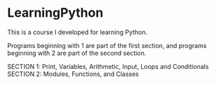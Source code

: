 # LearningPython
This is a course I developed for learning Python. 

Programs beginning with 1 are part of the first section, and programs beginning with 2 are part of the second section.

SECTION 1: Print, Variables, Arithmetic, Input, Loops and Conditionals
SECTION 2: Modules, Functions, and Classes
